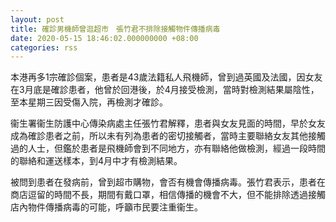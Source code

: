 ```yaml
---
layout: post
title: 確診男機師曾逛超市　張竹君不排除接觸物件傳播病毒
date: 2020-05-15 18:46:02.000000000 +08:00
categories: rss
---
```


本港再多1宗確診個案，患者是43歲法籍私人飛機師，曾到過英國及法國，因女友在3月底是確診患者，他曾於回港後，於4月接受檢測，當時對檢測結果屬陰性，至本星期三因受傷入院，再檢測才確診。

衞生署衞生防護中心傳染病處主任張竹君解釋，患者與女友見面的時間，早於女友成為確診患者之前，所以未有列為患者的密切接觸者，當時主要聯絡女友其他接觸過的人士，但鑑於患者是飛機師會到不同地方，亦有聯絡他做檢測，經過一段時間的聯絡和運送樣本，到4月中才有檢測結果。

被問到患者在發病前，曾到超市購物，會否有機會傳播病毒。張竹君表示，患者在商店逗留的時間不長，期間有戴口罩，相信傳播的機會不大，但不能排除透過接觸店內物件傳播病毒的可能，呼籲市民要注重衞生。
